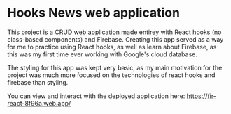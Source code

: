 # Hooks News web application 

This project is a CRUD web application made entirey with React hooks (no class-based components) and Firebase. Creating this app served as a way for me to practice using React hooks, as well as learn about Firebase, as this was my first time ever working with Google's cloud database. 

The styling for this app was kept very basic, as my main motivation for the project was much more focused on the technologies of react hooks and firebase than styling.

You can view and interact with the deployed application here: https://fir-react-8f96a.web.app/
